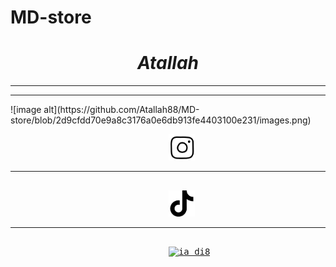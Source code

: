 # MD-store
<html>
<head>

</head>

<body>
<h1 style="text-align:center;"><i>Atallah</i></h1>
<hr>
<hr> 
![image alt](https://github.com/Atallah88/MD-store/blob/2d9cfdd70e9a8c3176a0e6db913fe4403100e231/images.png)  
<pre>
                              <a href="https://www.instagram.com/ia_di8"><img src="https://github.com/Atallah88/MD-store/blob/2d9cfdd70e9a8c3176a0e6db913fe4403100e231/images.png" alt="ia_di8" style="width:42px;height:42px;"></a>
<hr>                             
                              <a href="https://www.tiktok.com/@ia_di8?lang=en"><img src="https://raw.githubusercontent.com/Atallah88/MD-store/1f50132a65a069194a977a74708361aa17348e32/download.png" alt="ia_di8" style="width:42px;height:42px;"></a>
<hr>                          
                              <a href="https://accounts.snapchat.com/v2/welcome"><img src="Pic/download (1).png" alt="ia_di8" style="width:42px;height:42px;"></a>
</pre>
</body>
</html>
